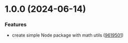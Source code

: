 # 1.0.0 (2024-06-14)


### Features

* create simple Node package with math utils ([9619501](https://github.com/flowup/releases-example-lib/commit/9619501cbea7c8b7cc5323a4b900f0e2560db8cd))
